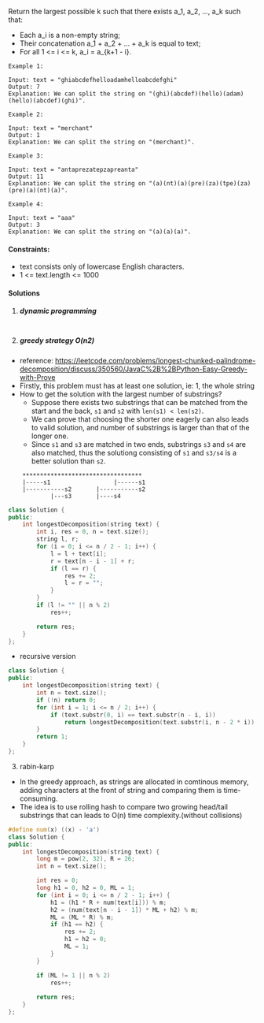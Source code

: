 Return the largest possible k such that there exists a_1, a_2, ..., a_k such that:

-    Each a_i is a non-empty string;
-    Their concatenation a_1 + a_2 + ... + a_k is equal to text;
-    For all 1 <= i <= k,  a_i = a_{k+1 - i}.

 

```
Example 1:

Input: text = "ghiabcdefhelloadamhelloabcdefghi"
Output: 7
Explanation: We can split the string on "(ghi)(abcdef)(hello)(adam)(hello)(abcdef)(ghi)".

Example 2:

Input: text = "merchant"
Output: 1
Explanation: We can split the string on "(merchant)".

Example 3:

Input: text = "antaprezatepzapreanta"
Output: 11
Explanation: We can split the string on "(a)(nt)(a)(pre)(za)(tpe)(za)(pre)(a)(nt)(a)".

Example 4:

Input: text = "aaa"
Output: 3
Explanation: We can split the string on "(a)(a)(a)".
```
 

#### Constraints:

-    text consists only of lowercase English characters.
-    1 <= text.length <= 1000


#### Solutions

1. ##### dynamic programming

```c++

```


2. ##### greedy strategy O(n2)

- reference: https://leetcode.com/problems/longest-chunked-palindrome-decomposition/discuss/350560/JavaC%2B%2BPython-Easy-Greedy-with-Prove
- Firstly, this problem must has at least one solution, ie: 1, the whole string
- How to get the solution with the largest number of substrings?
    - Suppose there exists two substrings that can be matched from the start and the back, `s1` and `s2` with `len(s1) < len(s2)`.
    - We can prove that choosing the shorter one eagerly can also leads to valid solution, and number of substrings is larger than that of the longer one.
    - Since `s1` and `s3` are matched in two ends, substrings `s3` and `s4` are also matched, thus the solutiong consisting of `s1` and `s3/s4` is a better solution than `s2`.

```
    **********************************
    |-----s1                  |------s1
    |-----------s2       |-----------s2
            |---s3       |----s4
```

```c++
class Solution {
public:
    int longestDecomposition(string text) {
        int i, res = 0, n = text.size();
        string l, r;
        for (i = 0; i <= n / 2 - 1; i++) {
            l = l + text[i];
            r = text[n - i - 1] + r;
            if (l == r) {
                res += 2;
                l = r = "";
            }
        }
        if (l != "" || n % 2)
            res++;

        return res;
    }
};
```

- recursive version

```c++
class Solution {
public:
    int longestDecomposition(string text) {
        int n = text.size();
        if (!n) return 0;
        for (int i = 1; i <= n / 2; i++) {
            if (text.substr(0, i) == text.substr(n - i, i))
                return longestDecomposition(text.substr(i, n - 2 * i)) + 2;
        }
        return 1;
    }
};
```

3. rabin-karp

- In the greedy approach, as strings are allocated in comtinous memory, adding characters at the front of string and comparing them is time-consuming.
- The idea is to use rolling hash to compare two growing head/tail substrings that can leads to O(n) time complexity.(without collisions)

```c++
#define num(x) ((x) - 'a')
class Solution {
public:
    int longestDecomposition(string text) {
        long m = pow(2, 32), R = 26;
        int n = text.size();

        int res = 0;
        long h1 = 0, h2 = 0, ML = 1;
        for (int i = 0; i <= n / 2 - 1; i++) {
            h1 = (h1 * R + num(text[i])) % m;
            h2 = (num(text[n - i - 1]) * ML + h2) % m;
            ML = (ML * R) % m;
            if (h1 == h2) {
                res += 2;
                h1 = h2 = 0;
                ML = 1;
            }
        }

        if (ML != 1 || n % 2)
            res++;
        
        return res;
    }
};
```